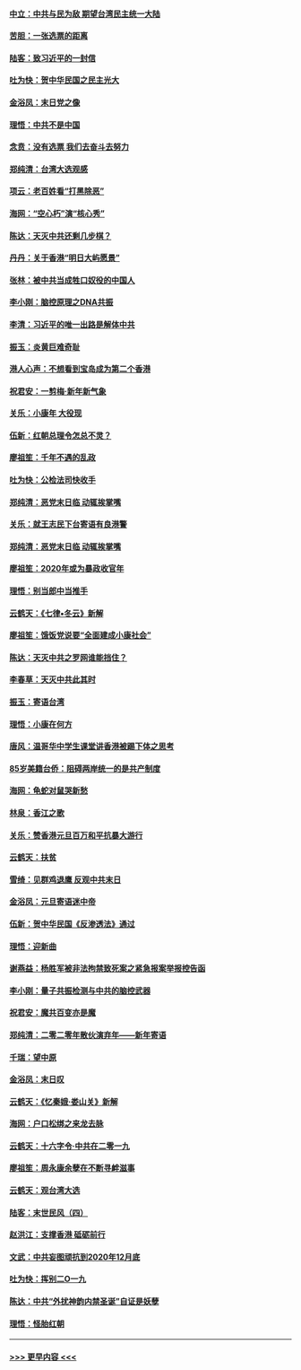 #### [中立：中共与民为敌 期望台湾民主统一大陆](../pages/nsc993/n11790392.md?t=01140033) 
#### [苦胆：一张选票的距离](../pages/nsc993/n11788914.md?t=01140033) 
#### [陆客：致习近平的一封信](../pages/nsc993/n11788867.md?t=01140033) 
#### [吐为快：贺中华民国之民主光大](../pages/nsc993/n11788618.md?t=01140033) 
#### [金浴凤：末日党之像](../pages/nsc993/n11787475.md?t=01140033) 
#### [理悟：中共不是中国](../pages/nsc993/n11787463.md?t=01140033) 
#### [念贲：没有选票  我们去奋斗去努力](../pages/nsc993/n11787398.md?t=01140033) 
#### [郑纯清：台湾大选观感](../pages/nsc993/n11786210.md?t=01140033) 
#### [项云：老百姓看“打黑除恶”](../pages/nsc993/n11785398.md?t=01140033) 
#### [海网：“空心朽”演“核心秀”](../pages/nsc993/n11783874.md?t=01140033) 
#### [陈达：天灭中共还剩几步棋？](../pages/nsc993/n11783719.md?t=01140033) 
#### [丹丹：关于香港“明日大屿愿景”](../pages/nsc993/n11783273.md?t=01140033) 
#### [张林：被中共当成牲口奴役的中国人](../pages/nsc993/n11782397.md?t=01140033) 
#### [李小刚：脑控原理之DNA共振](../pages/nsc993/n11780962.md?t=01140033) 
#### [李清：习近平的唯一出路是解体中共](../pages/nsc993/n11780866.md?t=01140033) 
#### [振玉：炎黄巨难奇耻](../pages/nsc993/n11779632.md?t=01140033) 
#### [港人心声：不想看到宝岛成为第二个香港](../pages/nsc993/n11778817.md?t=01140033) 
#### [祝君安：一剪梅‧新年新气象](../pages/nsc993/n11776340.md?t=01140033) 
#### [关乐：小康年 大役现](../pages/nsc993/n11774213.md?t=01140033) 
#### [伍新：红朝总理令怎总不灵？](../pages/nsc993/n11770813.md?t=01140033) 
#### [廖祖笙：千年不遇的乱政](../pages/nsc993/n11770373.md?t=01140033) 
#### [吐为快：公检法司快收手](../pages/nsc993/n11770359.md?t=01140033) 
#### [郑纯清：恶党末日临 动辄挨掌嘴](../pages/nsc993/n11769912.md?t=01140033) 
#### [关乐：就王志民下台寄语有良港警](../pages/nsc993/n11769903.md?t=01140033) 
#### [郑纯清：恶党末日临 动辄挨掌嘴](../pages/nsc993/n11769356.md?t=01140033) 
#### [廖祖笙：2020年或为暴政收官年](../pages/nsc993/n11768216.md?t=01140033) 
#### [理悟：别当郎中当推手](../pages/nsc993/n11768243.md?t=01140033) 
#### [云鹤天：《七律▪冬云》新解](../pages/nsc993/n11768204.md?t=01140033) 
#### [廖祖笙：饿饭党说要“全面建成小康社会”](../pages/nsc993/n11767482.md?t=01140033) 
#### [陈达：天灭中共之罗网谁能挡住？](../pages/nsc993/n11767465.md?t=01140033) 
#### [李春草：天灭中共此其时](../pages/nsc993/n11767452.md?t=01140033) 
#### [振玉：寄语台湾](../pages/nsc993/n11767432.md?t=01140033) 
#### [理悟：小康在何方](../pages/nsc993/n11767394.md?t=01140033) 
#### [唐风：温哥华中学生课堂讲香港被踢下体之思考](../pages/nsc993/n11766848.md?t=01140033) 
#### [85岁美籍台侨：阻碍两岸统一的是共产制度](../pages/nsc993/n11765043.md?t=01140033) 
#### [海网：龟蛇对鼠哭新愁](../pages/nsc993/n11764895.md?t=01140033) 
#### [林泉：香江之歌](../pages/nsc993/n11764415.md?t=01140033) 
#### [关乐：赞香港元旦百万和平抗暴大游行](../pages/nsc993/n11764382.md?t=01140033) 
#### [云鹤天：扶贫](../pages/nsc993/n11764245.md?t=01140033) 
#### [雪绮：见群鸡退鹰  反观中共末日](../pages/nsc993/n11762112.md?t=01140033) 
#### [金浴凤：元旦寄语迷中帝](../pages/nsc993/n11761788.md?t=01140033) 
#### [伍新：贺中华民国《反渗透法》通过](../pages/nsc993/n11761994.md?t=01140033) 
#### [理悟：迎新曲](../pages/nsc993/n11761152.md?t=01140033) 
#### [谢燕益：杨胜军被非法拘禁致死案之紧急报案举报控告函](../pages/nsc993/n11756134.md?t=01140033) 
#### [李小刚：量子共振检测与中共的脑控武器](../pages/nsc993/n11754518.md?t=01140033) 
#### [祝君安：魔共百变亦是魔](../pages/nsc993/n11754469.md?t=01140033) 
#### [郑纯清：二零二零年散伙演弃年——新年寄语](../pages/nsc993/n11754195.md?t=01140033) 
#### [千瑞：望中原](../pages/nsc993/n11754159.md?t=01140033) 
#### [金浴凤：末日叹](../pages/nsc993/n11752359.md?t=01140033) 
#### [云鹤天：《忆秦娥‧娄山关》新解](../pages/nsc993/n11752348.md?t=01140033) 
#### [海网：户口松绑之来龙去脉](../pages/nsc993/n11752328.md?t=01140033) 
#### [云鹤天：十六字令‧中共在二零一九](../pages/nsc993/n11752305.md?t=01140033) 
#### [廖祖笙：周永康余孽在不断寻衅滋事](../pages/nsc993/n11751013.md?t=01140033) 
#### [云鹤天：观台湾大选](../pages/nsc993/n11751007.md?t=01140033) 
#### [陆客：末世民风（四）](../pages/nsc993/n11749203.md?t=01140033) 
#### [赵洪江：支撑香港 砥砺前行](../pages/nsc993/n11748482.md?t=01140033) 
#### [文武：中共妄图顽抗到2020年12月底](../pages/nsc993/n11748446.md?t=01140033) 
#### [吐为快：挥别二O一九](../pages/nsc993/n11748411.md?t=01140033) 
#### [陈达：中共“外扰神韵内禁圣诞”自证是妖孽](../pages/nsc993/n11748226.md?t=01140033) 
#### [理悟：怪胎红朝](../pages/nsc993/n11748206.md?t=01140033) 

----
#### [ >>> 更早内容 <<< ](../indexes/nsc993-earlier.md)
